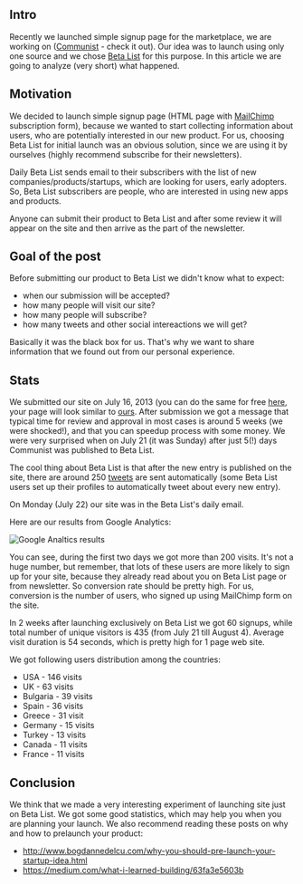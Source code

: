 <!--
name: Product launch on Beta List
description: Analysis of product launch on Beta List
author: Anton Podviaznikov
author_email: anton@hashobject.com
author_url: http://hashobject.com/team/anton
author_github: podviaznikov
author_twitter: podviaznikov
author_avatar: /images/anton-avatar.png
location: Panama City, Panama
date_created: 2013-08-04
date_modified: 2013-08-05
date_published: 2013-07-22
headline:
in_language: en
keywords: web site, web app, launch on Beta List, betalist, launcg analysis, communi.st, MailChimp
discussion_url: https://github.com/hashobject/blog.hashobject.com/issues/6
canonical_url: http://blog.hashobject.com/product-launch-on-betalist
-->
## Intro

Recently we launched simple signup page for the marketplace, we are working on
([Communist](http://communi.st) - check it out). Our idea was to launch
using only one source and we chose [Beta List](http://betali.st) for this purpose.
In this article we are going to analyze (very short) what happened.

## Motivation

We decided to launch simple signup page (HTML page with [MailChimp](http://mailchimp.com/) subscription form), 
because we wanted to start collecting information about users, who are potentially interested in
our new product. For us, choosing Beta List for initial launch was an obvious solution, since we are
using it by ourselves (highly recommend subscribe for their newsletters).

Daily Beta List sends email to their subscribers with the list of new companies/products/startups, which are 
looking for users, early adopters. So, Beta List subscribers are people, who are interested in using new apps 
and products.

Anyone can submit their product to Beta List and after some review it will appear on the site and then arrive 
as the part of the newsletter.

## Goal of the post

Before submitting our product to Beta List we didn't know what to expect:

  * when our submission will be accepted?
  * how many people will visit our site?
  * how many people will subscribe?
  * how many tweets and other social intereactions we will get?

Basically it was the black box for us. That's why we want to share information that we found out from our personal 
experience.


## Stats

We submitted our site on July 16, 2013 (you can do the same for free 
[here](http://betali.st/submit), your page will look similar to [ours](http://betali.st/startups/communist).
After submission we got a message that typical time for review and approval in most cases is around 5 weeks 
(we were shocked!), and that you can speedup process with some money. We were very surprised when on July 21 
(it was Sunday) after just 5(!) days Communist was published to Beta List.

The cool thing about Beta List is that after the new entry is published on the site, there are around 250 
[tweets](https://twitter.com/search?q=%23communi.st) are sent automatically (some Beta List users set up 
their profiles to automatically tweet about every new entry).

On Monday (July 22) our site was in the Beta List's daily email.

Here are our results from Google Analytics:

![Google Analtics results](/images/product-launch-on-betalist-fig-1.png)

You can see, during the first two days we got more than 200 visits. It's not a huge number, but remember, 
that lots of these users are more likely to sign up for your site, because they already read about you on 
Beta List page or from newsletter. So conversion rate should be pretty high. For us, conversion is the number 
of users, who signed up using MailChimp form on the site.

In 2 weeks after launching exclusively on Beta List we got 60 signups, while total number of unique 
visitors is 435 (from July 21 till August 4). Average visit duration is 54 seconds, which is pretty 
high for 1 page web site.

We got following users distribution among the countries:

 * USA - 146 visits
 * UK - 63 visits
 * Bulgaria - 39 visits
 * Spain - 36 visits
 * Greece - 31 visit
 * Germany - 15 visits
 * Turkey - 13 visits
 * Canada - 11 visits
 * France - 11 visits


## Conclusion

We think that we made a very interesting experiment of launching site just on Beta List. 
We got some good statistics, which may help you when you are planning your launch. We also recommend 
reading these posts on why and how to prelaunch your product:

  * http://www.bogdannedelcu.com/why-you-should-pre-launch-your-startup-idea.html
  * https://medium.com/what-i-learned-building/63fa3e5603b
